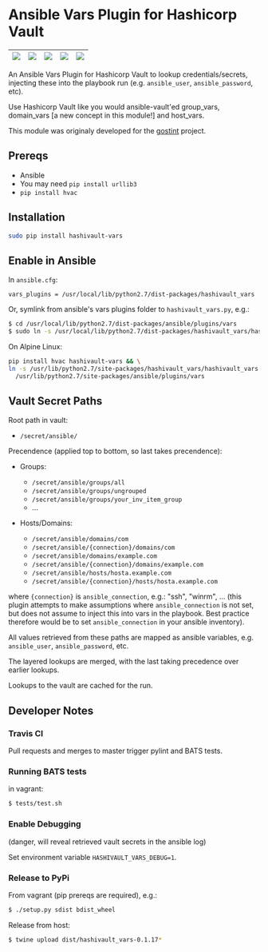 # Ansible Vars Plugin for Hashicorp Vault


|![](https://img.shields.io/pypi/v/hashivault-vars.svg)|![](https://img.shields.io/pypi/status/hashivault-vars.svg)|![](https://img.shields.io/pypi/format/hashivault-vars.svg)|![](https://img.shields.io/pypi/l/hashivault-vars.svg)|![](https://travis-ci.com/goethite/hashivault_vars.svg?branch=master)|
|-|-|-|-|-|

An Ansible Vars Plugin for Hashicorp Vault to lookup credentials/secrets,
injecting these into the playbook run (e.g. `ansible_user`, `ansible_password`,
etc).

Use Hashicorp Vault like you would ansible-vault'ed group_vars,
domain_vars [a new concept in this module!] and host_vars.

This module was originaly developed for the [gostint](https://goethite.github.io/gostint/)
project.

## Prereqs
* Ansible
* You may need `pip install urllib3`
* `pip install hvac`

## Installation

```bash
sudo pip install hashivault-vars
```

## Enable in Ansible
In `ansible.cfg`:
```
vars_plugins = /usr/local/lib/python2.7/dist-packages/hashivault_vars
```

Or, symlink from ansible's vars plugins folder to `hashivault_vars.py`, e.g.:
```bash
$ cd /usr/local/lib/python2.7/dist-packages/ansible/plugins/vars
$ sudo ln -s /usr/local/lib/python2.7/dist-packages/hashivault_vars/hashivault_vars.py .
```

On Alpine Linux:
```bash
pip install hvac hashivault-vars && \
ln -s /usr/lib/python2.7/site-packages/hashivault_vars/hashivault_vars.py \
  /usr/lib/python2.7/site-packages/ansible/plugins/vars
```

## Vault Secret Paths
Root path in vault:

* `/secret/ansible/`

Precendence (applied top to bottom, so last takes precendence):
* Groups:
  * `/secret/ansible/groups/all`
  * `/secret/ansible/groups/ungrouped`
  * `/secret/ansible/groups/your_inv_item_group`
  * ...

* Hosts/Domains:
  * `/secret/ansible/domains/com`
  * `/secret/ansible/{connection}/domains/com`
  * `/secret/ansible/domains/example.com`
  * `/secret/ansible/{connection}/domains/example.com`
  * `/secret/ansible/hosts/hosta.example.com`
  * `/secret/ansible/{connection}/hosts/hosta.example.com`

where `{connection}` is `ansible_connection`, e.g.: "ssh", "winrm", ...
(this plugin attempts to make assumptions where `ansible_connection` is not
set, but does not assume to inject this into vars in the playbook. Best
practice therefore would be to set `ansible_connection` in your ansible
inventory).

All values retrieved from these paths are mapped as ansible variables,
e.g. `ansible_user`, `ansible_password`, etc.

The layered lookups are merged, with the last taking precedence over
earlier lookups.

Lookups to the vault are cached for the run.

## Developer Notes

### Travis CI
Pull requests and merges to master trigger pylint and BATS tests.

### Running BATS tests
in vagrant:
```bash
$ tests/test.sh
```

### Enable Debugging
(danger, will reveal retrieved vault secrets in the ansible log)

Set environment variable `HASHIVAULT_VARS_DEBUG=1`.

### Release to PyPi
From vagrant (pip prereqs are required), e.g.:
```bash
$ ./setup.py sdist bdist_wheel
```

Release from host:
```bash
$ twine upload dist/hashivault_vars-0.1.17*
```
